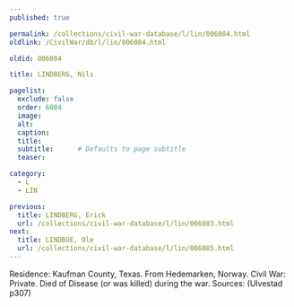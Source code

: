```yaml
---
published: true

permalink: /collections/civil-war-database/l/lin/006084.html
oldlink: /CivilWar/db/l/lin/006084.html

oldid: 006084

title: LINDBERG, Nils

pagelist:
  exclude: false
  order: 6084
  image: 
  alt:
  caption:
  title:
  subtitle:      # Defaults to page subtitle
  teaser:

category: 
  - L 
  - LIN

previous:
  title: LINDBERG, Erick
  url: /collections/civil-war-database/l/lin/006083.html  
next:
  title: LINDBOE, Ole
  url: /collections/civil-war-database/l/lin/006085.html   
---
```

Residence: Kaufman County, Texas. From Hedemarken, Norway. Civil War: Private. Died of Disease (or was killed) during the war. Sources: (Ulvestad p307)